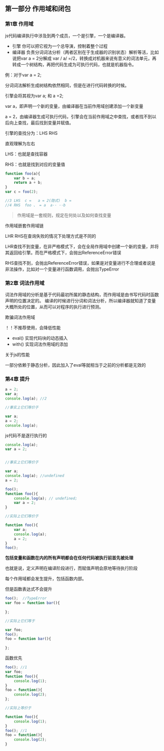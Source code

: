 

## 第一部分 作用域和闭包

### 第1章 作用域



js代码编译执行中涉及到两个成员，一个是引擎，一个是编译器。

* 引擎 你可以把它视为一个总导演，控制着整个过程
* 编译器 负责分词词法分析（两者区别在于生成器的识别状态）解析等活，比如说把var a = 2分解成 var / a/ =/2，转换成对机器来说有意义的词法单元，再转成一个树结构，再把代码生成为可执行代码，也就是机器指令。

例：对于var a = 2;

分词词法解析生成树结构依然相同，但是在进行代码转换的时候。



引擎会将其视为var a; 和 a =2;

var a，即声明一个新的变量，由编译器在当前作用域创建添加一个新变量

a = 2，由编译器生成可执行代码，引擎会在当前作用域之中查找，或者找不到以后向上查找，最后找到变量并赋值。



引擎的查找分为：LHS RHS

直观理解为左右

LHS：也就是查找容器

RHS：也就是找到对应的变量值



```javascript
function foo(a){
    var b = a;
    return a + b;
}
var c = foo(2);

//3 LHS  c =   a = 2(隐式)  b =  
//4 RHS  foo 、 = a  a·· ··b  
```



> 作用域是一套规则，规定在何处以及如何查找变量

作用域嵌套作用域链



LHR RHS在查询失败的情况下处理方式是不同的

LHR查找不到变量，在非严格模式下，会在全局作用域中创建一个新的变量，并将其返回给引擎。而在严格模式下，会抛出ReferenceError错误

RHS查找不到，会抛出ReferenceError错误，如果是对变量进行不合理或者说是非法操作，比如对一个变量进行函数调用，会抛出TypeError

### 第2章 词法作用域

词法作用域的分析是基于代码最初所属的静态结构，而作用域是由书写代码时函数声明的位置决定的。  编译的时候进行分词和词法分析，所以编译器就知道了变量大概所处的位置，从而可以对程序的执行进行预测。



欺骗词法作用域

！！不推荐使用，会降低性能



* eval() 实现代码块的动态插入
* with() 实现词法作用域的添加



关于js的性能

一部分依赖于静态分析，因此加入了eval等就相当于之前的分析都是无效的



### 第4章 提升



```javascript
a = 2;
var a;
console.log(a); //2

//事实上它们等价于

var a;
a = 2;
console.log(a);
```



js代码不是逐行执行的

```javascript
console.log(a);
var a = 2;


//事实上它们等价于

var a;
console.log(a); //undefined
a = 2;

```

```javascript
foo();
function foo(){
    console.log(a); // undefined;
    var a = 2;
}

//实际上它们等价于

function foo(){
    var a;
    console.log(a);
    a = 2;
}
foo();
```





**包括变量和函数在内的所有声明都会在任何代码被执行前首先被处理**

也就是说，定义声明在编译阶段进行，而赋值声明会原地等待执行阶段



每个作用域都会发生提升，包括函数内部。

但是函数表达式不会提升

```javascript
foo();	//TypeError
var foo = function bar(){
    
};

//实际上它们等于

var foo;
foo();
foo = function bar(){
    
};
```



函数优先



```javascript
foo(); //1
var foo;
function foo(){
    console.log(1);
}
foo = function(){
    console.log(2);
};

//实际上等价于

function foo(){
    console.log(1);
}
foo(); //1
foo = function(){
    console.log(2);
}
```








